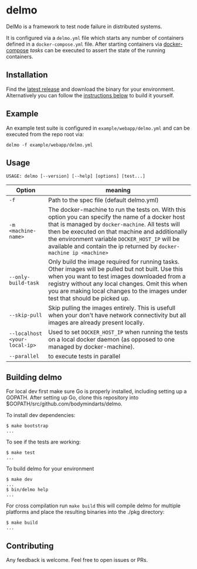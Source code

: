 # delmo
DelMo is a framework to test node failure in distributed systems.

It is configured via a `delmo.yml` file which starts any number of containers defined in a `docker-compose.yml` file.
After starting containers via [docker-compose](https://docs.docker.com/compose/overview/)  _tasks_ can be executed to assert the state of the running containers.

## Installation
Find the [latest release](https://github.com/bodymindarts/delmo/releases) and download the binary for your environment.
Alternatively you can follow the [instructions below](#building-delmo) to build it yourself.

## Example

An example test suite is configured in `example/webapp/delmo.yml` and can be executed from the repo root via:
```
delmo -f example/webapp/delmo.yml
```

## Usage
```
USAGE: delmo [--version] [--help] [options] [test...]
```

| Option | meaning |
|-----|---|
| `-f` | Path to the spec file (default delmo.yml) |
| `-m <machine-name>` | The docker-machine to run the tests on. With this option you can specify the name of a docker host that is managed by `docker-machine`. All tests will then be executed on that machine and additionally the environment variable `DOCKER_HOST_IP` will be available and contain the ip returned by `docker-machine ip <machine>`|
| `--only-build-task` | Only build the image required for running tasks. Other images will be pulled but not built. Use this when you want to test images downloaded from a registry without any local changes. Omit this when you are making local changes to the images under test that should be picked up. |
| `--skip-pull` | Skip pulling the images entirely. This is usefull when your don't have network connectivity but all images are already present locally. |
| `--localhost <your-local-ip>` | Used to set `DOCKER_HOST_IP` when running the tests on a local docker daemon (as opposed to one managed by docker-machine). |
| `--parallel` | to execute tests in parallel |

## Building delmo

 For local dev first make sure Go is properly installed, including setting up a GOPATH. After setting up Go, clone this repository into $GOPATH/src/github.com/bodymindarts/delmo.

To install dev dependencies:
```
$ make bootstrap
...
```

To see if the tests are working:
```
$ make test
...
```

To build delmo for your environment
```
$ make dev
...
$ bin/delmo help
...
```

For cross compilation run `make build` this will compile delmo for multiple platforms and place the resulting binaries into the ./pkg directory:
```
$ make build
...
```

## Contributing

Any feedback is welcome. Feel free to open issues or PRs.
